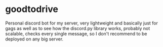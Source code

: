 # goodtodrive
Personal discord bot for my server, very lightweight and basically just for gags as well as to see how the discord.py library works, probably not scalable, checks every single message, so I don't recommend to be deployed on any big server.
